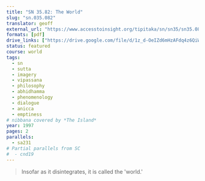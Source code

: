 ```yaml
---
title: "SN 35.82: The World"
slug: "sn.035.082"
translator: geoff
external_url: "https://www.accesstoinsight.org/tipitaka/sn/sn35/sn35.082.than.html"
formats: [pdf]
drive_links: ["https://drive.google.com/file/d/1z_d-OeIZd6mHzAFdq4z6QiW7GgPVQwaT/view?usp=drivesdk"]
status: featured
course: world
tags:
  - sn
  - sutta
  - imagery
  - vipassana
  - philosophy
  - abhidhamma
  - phenomenology
  - dialogue
  - anicca
  - emptiness
# nibbana covered by *The Island*
year: 1997
pages: 2
parallels:
  - sa231
# Partial parallels from SC
#  - cnd19
---
```


> Insofar as it disintegrates, it is called the 'world.'

<!---->
